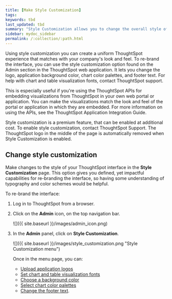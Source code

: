 ```yaml
---
title: [Make Style Customization]
tags:
keywords: tbd
last_updated: tbd
summary: "Style Customization allows you to change the overall style of your ThoughtSpot interface. "
sidebar: mydoc_sidebar
permalink: /:collection/:path.html
---
```

Using style customization you can create a uniform ThoughtSpot experience that matches with your company's look and feel. To re-brand the interface, you can use the style customization option found on the Admin section in the ThoughtSpot web application. It lets you change the logo, application background color, chart color palettes, and footer text. For help with chart and table visualization fonts, contact ThoughtSpot support.

This is especially useful if you're using the ThoughtSpot APIs for embedding visualizations from ThoughtSpot in your own web portal or application. You can make the visualizations match the look and feel of the portal or application in which they are embedded. For more information on using the APIs, see the ThoughtSpot Application Integration Guide.

Style customization is a premium feature, that can be enabled at additional cost. To enable style customization, contact ThoughtSpot Support. The ThoughtSpot logo in the middle of the page is automatically removed when Style Customization is enabled.


## Change style customization

Make changes to the style of your ThoughtSpot interface in the **Style Customization** page. This option gives you defined, yet impactful capabilities for re-branding the interface, so having some understanding of typography and color schemes would be helpful.

To re-brand the interface:

1. Log in to ThoughtSpot from a browser.
2. Click on the **Admin** icon, on the top navigation bar.

    ![]({{ site.baseurl }}/images/admin_icon.png)

3. In the **Admin** panel, click on **Style Customization**.

     ![]({{ site.baseurl }}/images/style_customization.png "Style Customization menu")

    Once in the menu page, you can:

    -   [Upload application logos](upload-application-logos.html#)
    -   [Set chart and table visualization fonts](set-chart-and-table-visualization-fonts.html#)
    -   [Choose a background color](choose-background-color.html#)
    -   [Select chart color palettes](select-chart-color-palettes.html#)
    -   [Change the footer text](change-the-footer-text.html#).
